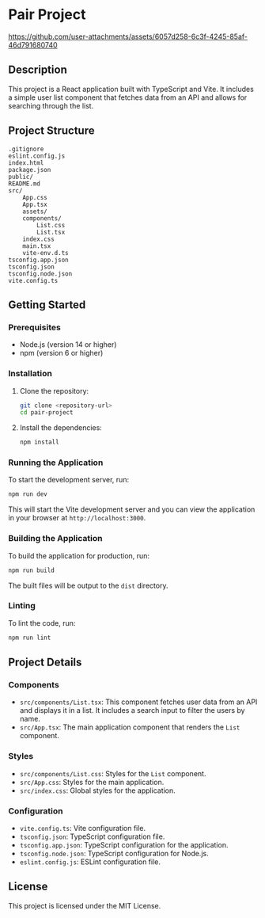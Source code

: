 # Pair Project

https://github.com/user-attachments/assets/6057d258-6c3f-4245-85af-46d791680740

## Description

This project is a React application built with TypeScript and Vite. It includes a simple user list component that fetches data from an API and allows for searching through the list.

## Project Structure

```
.gitignore
eslint.config.js
index.html
package.json
public/
README.md
src/
    App.css
    App.tsx
    assets/
    components/
        List.css
        List.tsx
    index.css
    main.tsx
    vite-env.d.ts
tsconfig.app.json
tsconfig.json
tsconfig.node.json
vite.config.ts
```

## Getting Started

### Prerequisites

- Node.js (version 14 or higher)
- npm (version 6 or higher)

### Installation

1. Clone the repository:

   ```sh
   git clone <repository-url>
   cd pair-project
   ```

2. Install the dependencies:
   ```sh
   npm install
   ```

### Running the Application

To start the development server, run:

```sh
npm run dev
```

This will start the Vite development server and you can view the application in your browser at `http://localhost:3000`.

### Building the Application

To build the application for production, run:

```sh
npm run build
```

The built files will be output to the `dist` directory.

### Linting

To lint the code, run:

```sh
npm run lint
```

## Project Details

### Components

- `src/components/List.tsx`: This component fetches user data from an API and displays it in a list. It includes a search input to filter the users by name.
- `src/App.tsx`: The main application component that renders the `List` component.

### Styles

- `src/components/List.css`: Styles for the `List` component.
- `src/App.css`: Styles for the main application.
- `src/index.css`: Global styles for the application.

### Configuration

- `vite.config.ts`: Vite configuration file.
- `tsconfig.json`: TypeScript configuration file.
- `tsconfig.app.json`: TypeScript configuration for the application.
- `tsconfig.node.json`: TypeScript configuration for Node.js.
- `eslint.config.js`: ESLint configuration file.

## License

This project is licensed under the MIT License.
